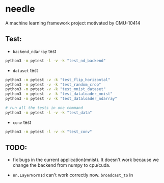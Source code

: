 # needle
A machine learning framework project motivated by CMU-10414

## Test:
+  `backend_ndarray` test

```bash
python3 -m pytest -l -v -k "test_nd_backend"
```

+ `dataset` test
```bash
python3 -m pytest -v -k "test_flip_horizontal"
python3 -m pytest -v -k "test_random_crop"
python3 -m pytest -v -k "test_mnist_dataset"
python3 -m pytest -v -k "test_dataloader_mnist"
python3 -m pytest -v -k "test_dataloader_ndarray"

# run all the tests in one command
python3 -m pytest -l -v -k "test_data"
```

+ `conv` test
```bash
python3 -m pytest -l -v -k "test_conv"
```


## TODO:
+ fix bugs in the current application(mnist). It doesn't work because we change the backend from numpy to cpu/cuda. 

+ `nn.LayerNorm1d` can't work correctly now. `broadcast_to` in 
